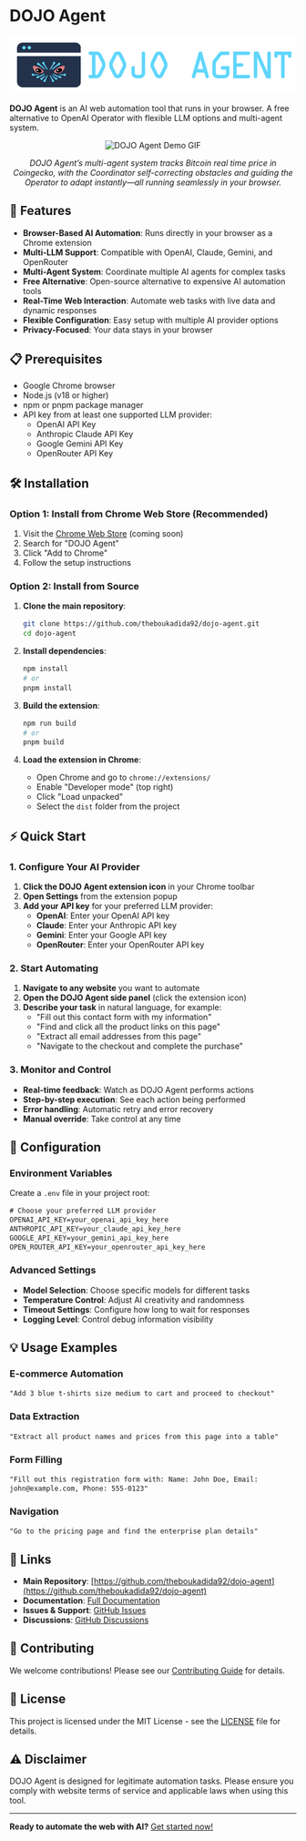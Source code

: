 # DOJO Agent

![DOJO Agent Banner](./dajo-agent-banner.png)

**DOJO Agent** is an AI web automation tool that runs in your browser. A free alternative to OpenAI Operator with flexible LLM options and multi-agent system.

<div align="center">
<img src="Dojo-Agent-bitcoin.gif" width="600" alt="DOJO Agent Demo GIF" />
<p><em>DOJO Agent’s multi-agent system tracks Bitcoin real time price in Coingecko, with the Coordinator self-correcting obstacles and guiding the Operator to adapt instantly—all running seamlessly in your browser.</em></p>
</div>

## 🚀 Features

- **Browser-Based AI Automation**: Runs directly in your browser as a Chrome extension
- **Multi-LLM Support**: Compatible with OpenAI, Claude, Gemini, and OpenRouter
- **Multi-Agent System**: Coordinate multiple AI agents for complex tasks
- **Free Alternative**: Open-source alternative to expensive AI automation tools
- **Real-Time Web Interaction**: Automate web tasks with live data and dynamic responses
- **Flexible Configuration**: Easy setup with multiple AI provider options
- **Privacy-Focused**: Your data stays in your browser

## 📋 Prerequisites

- Google Chrome browser
- Node.js (v18 or higher)
- npm or pnpm package manager
- API key from at least one supported LLM provider:
  - OpenAI API Key
  - Anthropic Claude API Key
  - Google Gemini API Key
  - OpenRouter API Key

## 🛠️ Installation

### Option 1: Install from Chrome Web Store (Recommended)

1. Visit the [Chrome Web Store](https://chrome.google.com/webstore) (coming soon)
2. Search for "DOJO Agent"
3. Click "Add to Chrome"
4. Follow the setup instructions

### Option 2: Install from Source

1. **Clone the main repository**:
   ```bash
   git clone https://github.com/theboukadida92/dojo-agent.git
   cd dojo-agent
   ```

2. **Install dependencies**:
   ```bash
   npm install
   # or
   pnpm install
   ```

3. **Build the extension**:
   ```bash
   npm run build
   # or
   pnpm build
   ```

4. **Load the extension in Chrome**:
   - Open Chrome and go to `chrome://extensions/`
   - Enable "Developer mode" (top right)
   - Click "Load unpacked"
   - Select the `dist` folder from the project

## ⚡ Quick Start

### 1. Configure Your AI Provider

1. **Click the DOJO Agent extension icon** in your Chrome toolbar
2. **Open Settings** from the extension popup
3. **Add your API key** for your preferred LLM provider:
   - **OpenAI**: Enter your OpenAI API key
   - **Claude**: Enter your Anthropic API key
   - **Gemini**: Enter your Google API key
   - **OpenRouter**: Enter your OpenRouter API key

### 2. Start Automating

1. **Navigate to any website** you want to automate
2. **Open the DOJO Agent side panel** (click the extension icon)
3. **Describe your task** in natural language, for example:
   - "Fill out this contact form with my information"
   - "Find and click all the product links on this page"
   - "Extract all email addresses from this page"
   - "Navigate to the checkout and complete the purchase"

### 3. Monitor and Control

- **Real-time feedback**: Watch as DOJO Agent performs actions
- **Step-by-step execution**: See each action being performed
- **Error handling**: Automatic retry and error recovery
- **Manual override**: Take control at any time

## 🔧 Configuration

### Environment Variables

Create a `.env` file in your project root:

```env
# Choose your preferred LLM provider
OPENAI_API_KEY=your_openai_api_key_here
ANTHROPIC_API_KEY=your_claude_api_key_here
GOOGLE_API_KEY=your_gemini_api_key_here
OPEN_ROUTER_API_KEY=your_openrouter_api_key_here
```

### Advanced Settings

- **Model Selection**: Choose specific models for different tasks
- **Temperature Control**: Adjust AI creativity and randomness
- **Timeout Settings**: Configure how long to wait for responses
- **Logging Level**: Control debug information visibility

## 💡 Usage Examples

### E-commerce Automation
```
"Add 3 blue t-shirts size medium to cart and proceed to checkout"
```

### Data Extraction
```
"Extract all product names and prices from this page into a table"
```

### Form Filling
```
"Fill out this registration form with: Name: John Doe, Email: john@example.com, Phone: 555-0123"
```

### Navigation
```
"Go to the pricing page and find the enterprise plan details"
```

## 🔗 Links

- **Main Repository**: [https://github.com/theboukadida92/dojo-agent](https://github.com/theboukadida92/dojo-agent)
- **Documentation**: [Full Documentation](https://github.com/theboukadida92/dojo-agent/wiki)
- **Issues & Support**: [GitHub Issues](https://github.com/theboukadida92/dojo-agent/issues)
- **Discussions**: [GitHub Discussions](https://github.com/theboukadida92/dojo-agent/discussions)

## 🤝 Contributing

We welcome contributions! Please see our [Contributing Guide](https://github.com/theboukadida92/dojo-agent/blob/main/CONTRIBUTING.md) for details.

## 📄 License

This project is licensed under the MIT License - see the [LICENSE](https://github.com/theboukadida92/dojo-agent/blob/main/LICENSE) file for details.

## ⚠️ Disclaimer

DOJO Agent is designed for legitimate automation tasks. Please ensure you comply with website terms of service and applicable laws when using this tool.

---

**Ready to automate the web with AI?** [Get started now!](https://github.com/theboukadida92/dojo-agent)
